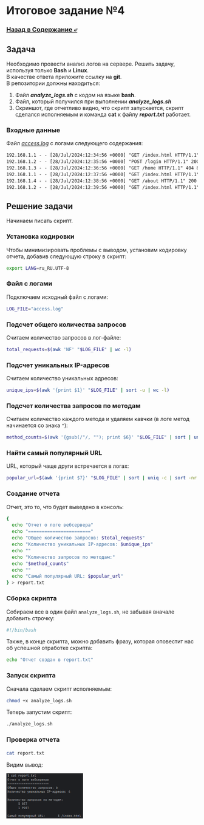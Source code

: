 # Итоговое задание №4

### [Назад в Содержание ⤶](/README.md)

## Задача
Необходимо провести анализ логов на сервере. Решить задачу, используя только **Bash** и **Linux**.  
В качестве ответа приложите ссылку на **git**.  
В репозитории должны находиться:
1. Файл ***analyze_logs.sh*** с кодом на языке **bash**.  
2. Файл, который получился при выполнении ***analyze_logs.sh***  
3. Cкриншот, где отчетливо видно, что скрипт запускается, скрипт сделался исполняемым и команда **cat** к файлу 
***report.txt*** работает.  

### Входные данные
Файл *[access.log](task_4/access.log)* с логами следующего содержания:

```txt
192.168.1.1 - - [28/Jul/2024:12:34:56 +0000] "GET /index.html HTTP/1.1" 200 1234
192.168.1.2 - - [28/Jul/2024:12:35:56 +0000] "POST /login HTTP/1.1" 200 567
192.168.1.3 - - [28/Jul/2024:12:36:56 +0000] "GET /home HTTP/1.1" 404 890
192.168.1.1 - - [28/Jul/2024:12:37:56 +0000] "GET /index.html HTTP/1.1" 200 1234
192.168.1.4 - - [28/Jul/2024:12:38:56 +0000] "GET /about HTTP/1.1" 200 432
192.168.1.2 - - [28/Jul/2024:12:39:56 +0000] "GET /index.html HTTP/1.1" 200 1234
```

## Решение задачи
Начинаем писать скрипт.

### Установка кодировки
Чтобы минимизировать проблемы с выводом, установим кодировку отчета, добавив следующую строку в скрипт:

```bash
export LANG=ru_RU.UTF-8
```

### Файл с логами
Подключаем исходный файл с логами:

```bash
LOG_FILE="access.log"
```

### Подсчет общего количества запросов
Считаем количество запросов в лог-файле:

```bash
total_requests=$(awk 'NF' "$LOG_FILE" | wc -l)
```

### Подсчет уникальных IP-адресов
Считаем количество уникальных адресов:

```bash
unique_ips=$(awk '{print $1}' "$LOG_FILE" | sort -u | wc -l)
```

### Подсчет количества запросов по методам
Считаем количество каждого метода и удаляем кавчки (в логе метод начинается со знака `"`):

```bash
method_counts=$(awk '{gsub(/"/, ""); print $6}' "$LOG_FILE" | sort | uniq -c)
```

### Найти самый популярный URL
URL, который чаще други встречается в логах:

```bash
popular_url=$(awk '{print $7}' "$LOG_FILE" | sort | uniq -c | sort -nr | head -n 1)
```

### Создание отчета
Отчет, это то, что будет выведено в консоль:

```bash
{
  echo "Отчет о логе вебсервера"
  echo "======================="
  echo "Общее количество запросов: $total_requests"
  echo "Количество уникальных IP-адресов: $unique_ips"
  echo ""
  echo "Количество запросов по методам:"
  echo "$method_counts"
  echo ""
  echo "Самый популярный URL: $popular_url"
} > report.txt
```

### Сборка скрипта
Собираем все в один файл `analyze_logs.sh`, не забывая вначале добавить строчку:

```bash
#!/bin/bash
```

Также, в конце скрипта, можно добавить фразу, которая оповестит нас об успешной отработке скрипта:

```bash
echo "Отчет создан в report.txt"
```

### Запуск скрипта
Сначала сделаем скрипт исполняемым:

```bash
chmod +x analyze_logs.sh
```

Теперь запустим скрипт:

```bash
./analyze_logs.sh
```

### Проверка отчета

```bash
cat report.txt
```

Видим вывод:

<img src="/img/task_4.png" width="40%">